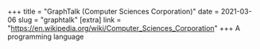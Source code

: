+++
title = "GraphTalk (Computer Sciences Corporation)"
date = 2021-03-06
slug = "graphtalk"
[extra]
link = "https://en.wikipedia.org/wiki/Computer_Sciences_Corporation"
+++
A programming language

